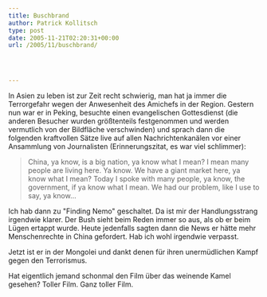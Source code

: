```yaml
---
title: Buschbrand
author: Patrick Kollitsch
type: post
date: 2005-11-21T02:20:31+00:00
url: /2005/11/buschbrand/




---
```

In Asien zu leben ist zur Zeit recht schwierig, man hat ja immer die Terrorgefahr wegen der Anwesenheit des Amichefs in der Region. Gestern nun war er in Peking, besuchte einen evangelischen Gottesdienst (die anderen Besucher wurden gr&ouml;&szlig;tenteils festgenommen und werden vermutlich von der Bildfl&auml;che verschwinden) und sprach dann die folgenden kraftvollen S&auml;tze live auf allen Nachrichtenkan&auml;len vor einer Ansammlung von Journalisten (Erinnerungszitat, es war viel schlimmer):

> China, ya know, is a big nation, ya know what I mean? I mean many people are living here. Ya know. We have a giant market here, ya know what I mean? Today I spoke with many people, ya know, the government, if ya know what I mean. We had our problem, like I use to say, ya know...

Ich hab dann zu "Finding Nemo" geschaltet. Da ist mir der Handlungsstrang irgendwie klarer. Der Bush sieht beim Reden immer so aus, als ob er beim L&uuml;gen ertappt wurde. Heute jedenfalls sagten dann die News er h&auml;tte mehr Menschenrechte in China gefordert. Hab ich wohl irgendwie verpasst.

Jetzt ist er in der Mongolei und dankt denen f&uuml;r ihren unerm&uuml;dlichen Kampf gegen den Terrorismus. 

Hat eigentlich jemand schonmal den Film &uuml;ber das weinende Kamel gesehen? Toller Film. Ganz toller Film.
